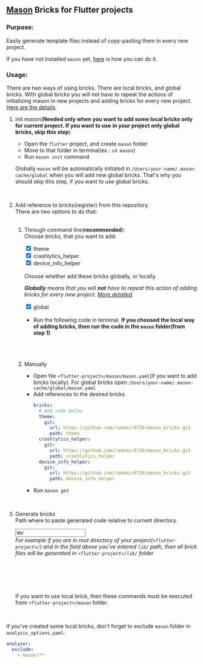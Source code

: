 ## **[Mason](https://pub.dev/packages/mason) Bricks for Flutter projects**

### **Purpose**:
Easily generate template files instead of copy-pasting them in every new project.

If you have not installed `mason` yet, [here](https://pub.dev/packages/mason_cli#installation) is how you can do it.

### **Usage**:

There are two ways of using bricks. There are local bricks, and global bricks. With global bricks you will not have to repeat the actions of initializing mason in new projects and adding bricks for every new project. [Here are the details](https://pub.dev/packages/mason_cli#add-usage).


1. init mason(**Needed only when you want to add some local bricks only for current project. If you want to use in your project only global bricks, skip this step**)
    - Open the `flutter` project, and create `mason` folder
    - Move to that folder in terminal(ex.: `cd mason`)
    - Run `mason init` command
    
    Globally `mason` will be automatically initiated in `/Users/your-name/.mason-cache/global` when you will add new global bricks. That's why you should skip this step, if you want to use global bricks.
</br>

2. Add reference to bricks(register) from this repository.</br>
    There are two options to do that:
    </br></br>
   1. Through command line(**recommended**):</br>
        Choose bricks, that you want to add:
        <div>
            <input type="checkbox" class="brick-checkbox" name="theme" checked>
            <label for="theme">theme</label>
        </div>
        <div>
            <input type="checkbox" class="brick-checkbox" name="crashlytics_helper" checked>
            <label for="theme">crashlytics_helper</label>
        </div>
        <div>
            <input type="checkbox" class="brick-checkbox" name="device_info_helper" checked>
            <label for="theme">device_info_helper</label>
        </div>
        </br>
        Choose whether add these bricks globally, or locally.

        ***Globally** means that you will **not** have to repeat this action of adding bricks for every new project. [More detailed](https://pub.dev/packages/mason_cli#add-usage)*.
        </br>
        <div>
            <input type="checkbox" name="global" checked>
            <label for="global">global</label>
        </div>
        </br>

        - Run the following code in terminal. **If you choosed the local way of adding bricks, then run the code in the `mason` folder(from step 1)**
        </br></br>
        <code id="add-code-block"></code>
        </br></br>
   2. Manually
       - Open file `<flutter-project>/mason/mason.yaml`(if you want to add bricks locally). For global bricks open `/Users/your-name/.mason-cache/global/mason.yaml`
       - Add references to the desired bricks
           ```yaml
           bricks:
             # Add code below 
             theme:
               git:
                 url: https://github.com/radomir9720/mason_bricks.git
                 path: theme
             crashlytics_helper:
               git:
                 url: https://github.com/radomir9720/mason_bricks.git
                 path: crashlytics_helper
             device_info_helper:
               git:
                 url: https://github.com/radomir9720/mason_bricks.git
                 path: device_info_helper
           ```
       - Run `mason get`

</br>

3. Generate bricks</br>
    Path where to paste generated code relative to current directory.

    <input type="text" id="path" name="path" required placeholder="Where to paste code" value="lib/" ></br>
    *For example if you are in root directory of your project(`<flutter-project>/`) and in the field above you've entered `lib/` path, then all brick files will be generated in `<flutter-project>/lib/` folder*

    </br></br>
    <code id="make-code-block"></code>
    </br></br>
   
   If you want to use local brick, then these commands must be executed from `<flutter-project>/mason` folder.

</br>

if you've created some local bricks, don't forget to exclude `mason` folder in `analysis_options.yaml`:

```yaml
analyzer:
  exclude:
    - mason/**
```

<script>
	let bricks = document.querySelectorAll('.brick-checkbox');
	let addCommandCodeBlock = document.getElementById('add-code-block');
	let makeCommandCodeBlock = document.getElementById('make-code-block');
	let globalCheckbox = document.querySelector('input[name=global]');
	let field = document.getElementById('path');

	changeCodeContent();


	// Adding event listeners to brick checkboxes
	if (bricks != null) {
		bricks.forEach(function (brick) {
			brick.addEventListener('change', () => changeCodeContent());
		})
	}

	// Adding event listener to global checkbox
	globalCheckbox.addEventListener('change', () => changeCodeContent());

	// Adding event listener to path input field
	field.onchange = changeCodeContent;

	function changeCodeContent() {
		var selectedBricks = getSelectedBricks();
		// 
		var addCommands = generateAddCommand(selectedBricks, globalCheckbox.checked)
		addCommandCodeBlock.textContent = addCommands;
		// 
		var makeCommands = generateMakeCommand(selectedBricks, field.value);
		makeCommandCodeBlock.textContent = makeCommands;
	}

	function getSelectedBricks() {
		if (bricks == null) return [];
		return [...bricks].filter((e) => e.checked).map((e) => e.name);
	}

	function generateAddCommand(bricks, global) {
		return bricks.map((e) => getAddCommand(e, global)).join(' && ');
	}


	function getAddCommand(brick, global) {
		return `mason add ${brick}${global ? ' -g' : ''} --git-url https://github.com/radomir9720/mason_bricks.git --git-path ${brick}`;
	}

	function generateMakeCommand(bricks, path) {
		return bricks.map((e) => getMakeCommand(e, path)).join(' && ');
	}

	function getMakeCommand(brick, path) {
		return `mason make ${brick} -o ${path ?? '.'}`;
	}
</script>